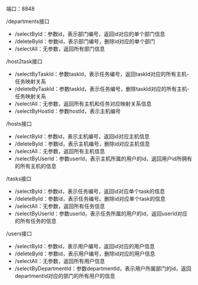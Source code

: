 端口：8848

/departments接口

- /selectById：参数id，表示部门编号，返回id对应的单个部门信息
- /deleteById：参数id，表示部门编号，删除id对应的单个部门
- /selectAll：无参数，返回所有部门信息

/host2task接口

- /selectByTaskId：参数taskId，表示任务编号，返回taskId对应的所有主机-任务映射关系
- /deleteByTaskId：参数taskId，表示任务编号，删除taskId对应的所有主机-任务映射关系
- /selectAll：无参数，返回所有主机和任务对应映射关系信息
- /selectByHostId：参数hostId，表示主机编号

/hosts接口

- /selectById：参数id，表示主机编号，返回id对应主机信息
- /deleteById：参数id，表示主机编号，删除id对应主机信息
- /selectAll：无参数，返回所有主机信息
- /selectByUserId：参数userId，表示主机所属的用户的id，返回用户id所拥有的所有主机的信息

/tasks接口

- /selectById：参数id，表示任务编号，返回id对应单个task的信息
- /deleteById：参数id，表示任务编号。删除id对应单个task的信息
- /selectAll：无参数，返回所有任务信息
- /selectByUserId：参数userId，表示任务所属的用户的id，返回userId对应的所有任务的信息

/users接口

- /selectById：参数id，表示用户编号，返回id对应的用户信息
- /deleteById：参数id，表示用户编号，删除id对应的用户信息
- /selectAll：无参数，返回所有用户信息
- /selectByDepartmentId：参数departmentId，表示用户所属部门的id，返回departmentId对应的部门的所有用户的信息